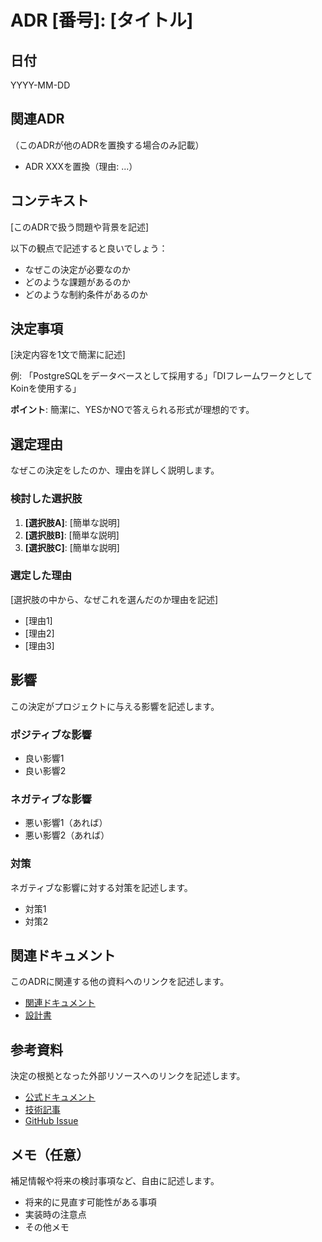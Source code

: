 # ADR [番号]: [タイトル]

## 日付

YYYY-MM-DD

## 関連ADR

（このADRが他のADRを置換する場合のみ記載）

- ADR XXXを置換（理由: ...）

## コンテキスト

[このADRで扱う問題や背景を記述]

以下の観点で記述すると良いでしょう：
- なぜこの決定が必要なのか
- どのような課題があるのか
- どのような制約条件があるのか

## 決定事項

[決定内容を1文で簡潔に記述]

例: 「PostgreSQLをデータベースとして採用する」「DIフレームワークとしてKoinを使用する」

**ポイント**: 簡潔に、YESかNOで答えられる形式が理想的です。

## 選定理由

なぜこの決定をしたのか、理由を詳しく説明します。

### 検討した選択肢

1. **[選択肢A]**: [簡単な説明]
2. **[選択肢B]**: [簡単な説明]
3. **[選択肢C]**: [簡単な説明]

### 選定した理由

[選択肢の中から、なぜこれを選んだのか理由を記述]

- [理由1]
- [理由2]
- [理由3]

## 影響

この決定がプロジェクトに与える影響を記述します。

### ポジティブな影響

- 良い影響1
- 良い影響2

### ネガティブな影響

- 悪い影響1（あれば）
- 悪い影響2（あれば）

### 対策

ネガティブな影響に対する対策を記述します。

- 対策1
- 対策2

## 関連ドキュメント

このADRに関連する他の資料へのリンクを記述します。

- [関連ドキュメント](../path/to/doc.md)
- [設計書](../design/xxx.md)

## 参考資料

決定の根拠となった外部リソースへのリンクを記述します。

- [公式ドキュメント](https://example.com)
- [技術記事](https://example.com)
- [GitHub Issue](https://github.com/owner/repo/issues/123)

## メモ（任意）

補足情報や将来の検討事項など、自由に記述します。

- 将来的に見直す可能性がある事項
- 実装時の注意点
- その他メモ
